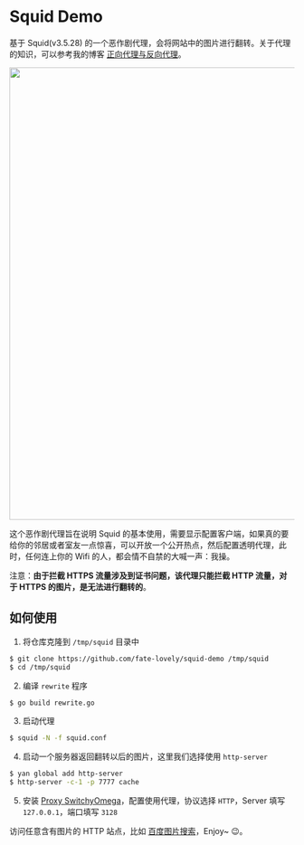 # Squid Demo

基于 Squid(v3.5.28) 的一个恶作剧代理，会将网站中的图片进行翻转。关于代理的知识，可以参考我的博客 [正向代理与反向代理]。

<p align="center">
  <img src="http://asset.cjting.cn/FkC-GZsJPKErvn7WW3GVdhfhB9aE.jpg" width="800px" />
</p>

这个恶作剧代理旨在说明 Squid 的基本使用，需要显示配置客户端，如果真的要给你的邻居或者室友一点惊喜，可以开放一个公开热点，然后配置透明代理，此时，任何连上你的 Wifi 的人，都会情不自禁的大喊一声：我操。

注意：**由于拦截 HTTPS 流量涉及到证书问题，该代理只能拦截 HTTP 流量，对于 HTTPS 的图片，是无法进行翻转的**。

## 如何使用

1. 将仓库克隆到 `/tmp/squid` 目录中

  ```bash
  $ git clone https://github.com/fate-lovely/squid-demo /tmp/squid
  $ cd /tmp/squid
  ```

2. 编译 `rewrite` 程序

  ```bash
  $ go build rewrite.go
  ```

3. 启动代理

  ```bash
  $ squid -N -f squid.conf
  ```

4. 启动一个服务器返回翻转以后的图片，这里我们选择使用 `http-server`

  ```bash
  $ yan global add http-server
  $ http-server -c-1 -p 7777 cache
  ```

5. 安装 [Proxy SwitchyOmega]，配置使用代理，协议选择 `HTTP`，Server 填写 `127.0.0.1`，端口填写 `3128`

访问任意含有图片的 HTTP 站点，比如 [百度图片搜索]，Enjoy~ 😉。

[正向代理与反向代理]: http://cjting.me/2018/08/11/forward-proxy-and-reverse-proxy/
[Proxy SwitchyOmega]: https://chrome.google.com/webstore/detail/proxy-switchyomega/padekgcemlokbadohgkifijomclgjgif?utm_source=chrome-ntp-icon
[百度图片搜索]: http://image.baidu.com/search/index?tn=baiduimage&ipn=r&ct=201326592&cl=2&lm=-1&st=-1&fm=result&fr=&sf=1&fmq=1566039779402_R&pv=&ic=0&nc=1&z=&hd=&latest=&copyright=&se=1&showtab=0&fb=0&width=&height=&face=0&istype=2&ie=utf-8&sid=&word=%E7%9F%B3%E5%8E%9F%E9%87%8C%E7%BE%8E
